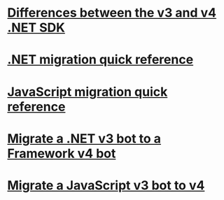 # [Differences between the v3 and v4 .NET SDK](migration-about.md)
# [.NET migration quick reference](net-migration-quickreference.md)
# [JavaScript migration quick reference](javascript-migration-quickreference.md)
# [Migrate a .NET v3 bot to a Framework v4 bot](conversion-framework.md)
# [Migrate a JavaScript v3 bot to v4](conversion-javascript.md)

<!-- Current target:
_intro/overview_
    Summary of our approach to migration, including what's in this node, with links.
Differences between the v3 and v4 .NET SDK
Differences between the v3 and v4 JavaScript SDK
.NET migration quick reference
JavaScript migration quick reference
Migrate a .NET v3 bot to a Framework v4 bot
Migrate a .NET v3 bot to a Core v4 bot
Migrate a JavaScript v3 bot to v4

(For walkthroughs and overview: mention why you'd use each approach)
-->